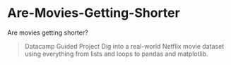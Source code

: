 # Are-Movies-Getting-Shorter
Are movies getting shorter? 
> Datacamp Guided Project
> Dig into a real-world Netflix movie dataset using everything from lists and loops to pandas and matplotlib.

